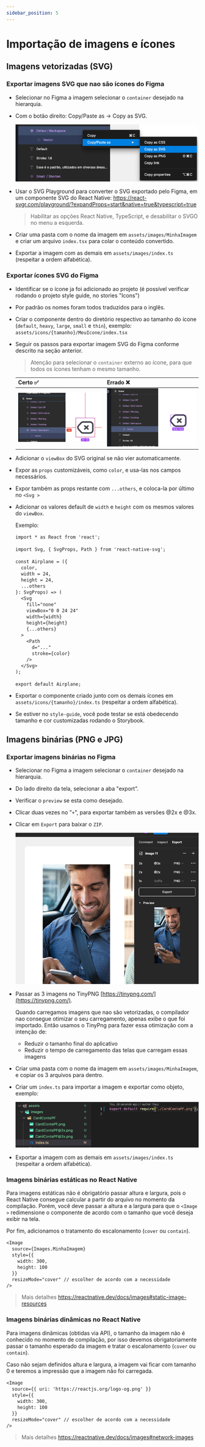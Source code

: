 ```yaml
---
sidebar_position: 5
---
```


# Importação de imagens e ícones

## Imagens vetorizadas (SVG)

### Exportar imagens SVG que nao são ícones do Figma

- Selecionar no Figma a imagem selecionar o `container` desejado na hierarquia.
- Com o botão direito: Copy/Paste as -> Copy as SVG.

    ![image](./img/export-as-svg.png)

- Usar o SVG Playground para converter o SVG exportado pelo Figma, em um componente SVG do React Native: https://react-svgr.com/playground/?expandProps=start&native=true&typescript=true

    > Habilitar as opções React Native, TypeScript, e desabilitar o SVGO no menu a esquerda. 

- Criar uma pasta com o nome da imagem em `assets/images/MinhaImagem` e criar um arquivo `index.tsx` para colar o conteúdo convertido.
- Exportar a imagem com as demais em `assets/images/index.ts` (respeitar a ordem alfabética).


### Exportar ícones SVG do Figma

- Identificar se o ícone ja foi adicionado ao projeto (é possível verificar rodando o projeto style guide, no stories "Icons")
- Por padrão os nomes foram todos traduzidos para o inglês.
- Criar o componente dentro do diretório respectivo ao tamanho do ícone (`default`, `heavy`, `large`, `small` e `thin`), exemplo: `assets/icons/{tamanho}/MeuIcone/index.tsx`
- Seguir os passos para exportar imagem SVG do Figma conforme descrito na seção anterior.

    > Atenção para selecionar o `container` externo ao ícone, para que todos os ícones tenham o mesmo tamanho.

    |Certo ✅|Errado ❌|
    |-|-|
    |![right](./img/select-icon-on-figma-right.png)|![wrong](./img/selec-icon-on-figma-wrong.png)|

- Adicionar o `viewBox` do SVG original se não vier automaticamente.
- Expor as `props` customizáveis, como `color`, e usa-las nos campos necessários. 
- Expor também as props restante com `...others`, e coloca-la por último no `<Svg >`
- Adicionar os valores default de `width` e `height` com os mesmos valores do `viewBox`.

    Exemplo:

    ```tsx
    import * as React from 'react';

    import Svg, { SvgProps, Path } from 'react-native-svg';

    const Airplane = ({
      color,
      width = 24,
      height = 24,
      ...others
    }: SvgProps) => (
      <Svg
        fill="none"
        viewBox="0 0 24 24"
        width={width}
        height={height}
        {...others}
      >
        <Path
          d="..."
          stroke={color}
        />
      </Svg>
    );

    export default Airplane;
    ```

- Exportar o componente criado junto com os demais ícones em `assets/icons/{tamanho}/index.ts` (respeitar a ordem alfabética).

- Se estiver no `style-guide`, você pode testar se está obedecendo tamanho e cor customizadas rodando o Storybook.

## Imagens binárias (PNG e JPG)

### Exportar imagens binárias no Figma

- Selecionar no Figma a imagem selecionar o `container` desejado na hierarquia.
- Do lado direito da tela, selecionar a aba "export".
- Verificar o `preview` se esta como desejado.
- Clicar duas vezes no "`+`", para exportar também as versões @2x e @3x.
- Clicar em `Export` para baixar o `ZIP`.

    ![image](./img/export-png-jpg.png)

- Passar as 3 imagens no TinyPNG [https://tinypng.com/](https://tinypng.com/).

    Quando carregamos imagens que nao são vetorizadas, o compilador nao consegue otimizar o seu carregamento, apenas exibe o que foi importado. Então usamos o TinyPng para fazer essa otimização com a intenção de:

    - Reduzir o tamanho final do aplicativo
    - Reduzir o tempo de carregamento das telas que carregam essas imagens

- Criar uma pasta com o nome da imagem em `assets/images/MinhaImagem`, e copiar os 3 arquivos para dentro.
- Criar um `index.ts` para importar a imagem e exportar como objeto, exemplo:

    ![image](./img/import-binary-image.png)

- Exportar a imagem com as demais em `assets/images/index.ts` (respeitar a ordem alfabética).

### Imagens binárias estáticas no React Native

Para imagens estáticas não é obrigatório passar altura e largura, pois o React Native consegue calcular a partir do arquivo no momento da compilação. Porém, você deve passar a altura e a largura para que o `<Image >` redimensione o componente de acordo com o tamanho que você deseja exibir na tela.

Por fim, adicionamos o tratamento do escalonamento (`cover` ou `contain`). 

```tsx
<Image 
  source={Images.MinhaImagem} 
  style={{
    width: 300,
    height: 100
  }}
  resizeMode="cover" // escolher de acordo com a necessidade
/>
```

> Mais detalhes https://reactnative.dev/docs/images#static-image-resources

### Imagens binárias dinâmicas no React Native

Para imagens dinâmicas (obtidas via API), o tamanho da imagem não é conhecido no momento de compilação, por isso devemos obrigatoriamente passar o tamanho esperado da imagem e tratar o escalonamento (`cover` ou `contain`). 

Caso não sejam definidos altura e largura, a imagem vai ficar com tamanho 0 e teremos a impressão que a imagem não foi carregada.

```tsx
<Image 
  source={{ uri: 'https://reactjs.org/logo-og.png' }} 
  style={{
    width: 300,
    height: 100
  }}
  resizeMode="cover" // escolher de acordo com a necessidade
/>
```

> Mais detalhes https://reactnative.dev/docs/images#network-images
